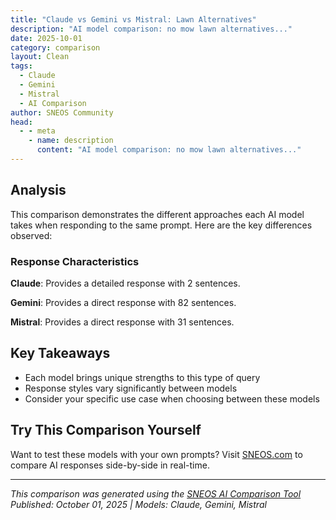 ```yaml
---
title: "Claude vs Gemini vs Mistral: Lawn Alternatives"
description: "AI model comparison: no mow lawn alternatives..."
date: 2025-10-01
category: comparison
layout: Clean
tags:
  - Claude
  - Gemini
  - Mistral
  - AI Comparison
author: SNEOS Community
head:
  - - meta
    - name: description
      content: "AI model comparison: no mow lawn alternatives..."
---
```


<ChatComparison
  title="Claude vs Gemini vs Mistral: Lawn Alternatives"
  prompt="no mow lawn alternatives"
  :responses='{
    "Claude": "Here are some great alternatives to traditional mowed grass lawns:\n\n## Ground Covers\n- **Creeping thyme** - fragrant, drought-tolerant, attracts pollinators\n- **Moss** - thrives in shade, requires minimal maintenance\n- **Clover** - fixes nitrogen, stays green, soft underfoot\n- **Creeping phlox** - colorful spring blooms\n- **Sedum varieties** - succulent groundcover, very low water needs\n\n## Native Plant Options\n- **Native wildflower meadows** - support local wildlife, seasonal interest\n- **Prairie grasses** - deep roots, drought-resistant\n- **Native ferns** - excellent for shaded areas\n- **Regional native plants** - adapted to your specific climate\n\n## Hardscaping\n- **Gravel or stone gardens** - minimal maintenance, modern look\n- **Mulched beds** - suppress weeds, retain moisture\n- **Permeable pavers** - functional and attractive\n- **Decomposed granite** - natural appearance, compacts well\n\n## Edible Landscapes\n- **Herb gardens** - fragrant and useful\n- **Vegetable beds** - productive use of space\n- **Berry bushes** - low maintenance, food production\n- **Fruit trees** with understory plantings\n\n## Mixed Approaches\n- **Reduce lawn size** gradually, keeping small functional areas\n- **Create \u0022rooms\u0022** with different groundcovers for different uses\n- **Combine hardscaping with plants** for varied texture and function\n\nThe best choice depends on your climate, soil, intended use, and maintenance preferences. What\u0027s your location and primary goals?",
    "Gemini": "Okay, let\u0027s explore some no-mow lawn alternatives!  There are lots of great options depending on your climate, soil, desired look, and how much foot traffic you anticipate.\n\n**Ground Covers (Creeping Plants):**\n\nThese are generally low-growing and spread to fill in spaces.\n\n*   **Creeping Thyme (Thymus serpyllum):**  A popular choice.  It\u0027s aromatic (smells great when stepped on), drought-tolerant, attracts pollinators, and comes in various colors of flowers (pink, purple, white).  It tolerates some foot traffic. Full Sun.\n\n*   **Clover (Trifolium repens or other varieties):**  Especially white clover.  Fixes nitrogen in the soil (naturally fertilizes!), attracts bees (can be a pro or con depending on your preference), and tolerates moderate foot traffic.  Can be mixed with grass for a more natural look or used alone. Full sun or part shade.\n\n*   **Microclover (Trifolium repens \u0027Pirouette\u0027):** A smaller variety of clover that blends well with turfgrass or as a standalone groundcover. It\u0027s low-growing, nitrogen-fixing, and requires less water and fertilizer than traditional lawns.\n\n*   **Dwarf Mondo Grass (Ophiopogon japonicus \u0027Nana\u0027):**  Not actually a grass, but a lily relative. Very low-maintenance, evergreen, and forms a dense mat.  Prefers shade to part shade and is slow to establish. Great for between stepping stones.\n\n*   **Irish Moss (Sagina subulata):**  Soft, moss-like texture.  Prefers moist, well-drained soil and partial shade.  Not very tolerant of foot traffic.\n\n*   **Scotch Moss (Sagina subulata \u0027Aurea\u0027):** Similar to Irish moss but has a golden-yellow color.\n\n*   **Creeping Sedum (Sedum spp.):** Many varieties, from low-growing mats to slightly taller options. Excellent drought tolerance, great for sunny locations, and offers colorful foliage and flowers.  Some tolerate light foot traffic.\n\n*   **Snow-in-Summer (Cerastium tomentosum):** Silver foliage and white flowers in summer. Very drought-tolerant and prefers full sun. Can be aggressive spreaders.\n\n*   **Bugleweed (Ajuga reptans):**  Evergreen ground cover with attractive foliage and blue or purple flower spikes. Tolerates shade and spreads quickly. Can be invasive in some areas.\n\n*   **Chamomile (Chamaemelum nobile):**  Another aromatic option.  Releases a pleasant scent when walked on.  Needs full sun and well-drained soil.\n\n*   **Corsican Mint (Mentha requienii):**  Tiny leaves and a strong mint scent.  Tolerates some shade and moist soil. Very low-growing but can be aggressive.\n\n**Ornamental Grasses \u0026 Sedges:**\n\nThese offer texture and movement.  They may require occasional trimming, but far less than mowing.\n\n*   **Blue Fescue (Festuca glauca):**  Clump-forming grass with blue-gray foliage.  Drought-tolerant and prefers full sun.\n\n*   **Pennsylvania Sedge (Carex pensylvanica):**  Native to North America.  Tolerates shade and dry conditions.  Forms a soft, flowing ground cover.\n\n*   **Berkeley Sedge (Carex divulsa):** Another excellent sedge with a clumping habit. Drought-tolerant and adaptable to various soil types.\n\n**Wildflower Meadows:**\n\nThese are a more naturalistic option, providing habitat for pollinators and other wildlife.  Requires some planning and maintenance (occasional cutting back).\n\n*   **Native wildflower seed mixes:** Choose a mix appropriate for your region and soil type.\n*   **Consider adding some native grasses:** To provide structure and prevent the wildflowers from flopping over.\n\n**Hardscaping with Ground Cover Accents:**\n\nCombines paving stones, gravel, mulch, or other hardscaping elements with small patches of ground cover.  This can reduce the overall area that needs to be planted and maintained.\n\n*   **Stepping stones with creeping thyme or mondo grass between them.**\n*   **Gravel paths with pockets of drought-tolerant succulents.**\n\n**Things to Consider When Choosing:**\n\n*   **Climate:**  What is your hardiness zone?  What are your average rainfall and temperature extremes?\n*   **Soil type:**  Is your soil sandy, clay, or loamy?  What is the pH?\n*   **Sunlight:**  How much sun does the area receive?\n*   **Foot traffic:**  How much walking will occur on the area?\n*   **Maintenance:**  How much time and effort are you willing to spend on weeding, watering, and other tasks?\n*   **Aesthetics:**  What look are you trying to achieve?  Formal or informal?  Green or colorful?\n*   **Local Regulations/HOA:** Check for any restrictions on lawn alternatives.\n*   **Invasiveness:** Research if the plant spreads too aggressively in your area.\n\n**Preparation is Key:**\n\n*   **Remove existing grass:**  This is crucial for success.  You can use a sod cutter, sheet mulching, or herbicides (as a last resort).\n*   **Amend the soil:**  Add compost or other organic matter to improve drainage and fertility.\n*   **Plant properly:**  Follow the planting instructions for the chosen ground cover.\n*   **Water regularly:**  Especially during the establishment phase.\n\n**Important Considerations for Specific Plants:**\n\n*   **Clover and Bees:** Clover attracts bees, which can be a concern for those with allergies or who have young children.  Mowing clover after it flowers will reduce the number of bees.\n*   **Invasive Potential:** Research the invasive potential of any plant before planting it, especially if you live near natural areas.\n*   **Weed Control:**  Even with no-mow lawns, you\u0027ll still need to control weeds.  Hand-pulling, mulching, and using herbicides (carefully and sparingly) are options.\n\n**To give you the most specific advice, tell me:**\n\n*   **Your location (or hardiness zone):** This is critical for knowing what plants will thrive.\n*   **The amount of sun the area receives:** Full sun, partial shade, or full shade?\n*   **What kind of soil you have:** (If you know)\n*   **How much foot traffic do you anticipate?**\n*   **What is your desired look?**\n\nWith that information, I can narrow down the best no-mow lawn alternatives for your situation!\n",
    "Mistral": "There are several alternatives to traditional lawns that require little to no mowing, offering a low-maintenance and often more eco-friendly option. Here are some popular no-mow lawn alternatives:\n\n1. **Ground Covers**:\n   - **Clover**: Soft to walk on, drought-tolerant, and fixes nitrogen in the soil.\n   - **Creeping Thyme**: Aromatic, drought-tolerant, and produces small flowers.\n   - **Ice Plant (Delosperma)**: Drought-tolerant with colorful flowers.\n   - **Sedum**: Varieties like \u0027Dragon\u0027s Blood\u0027 or \u0027Angelina\u0027 are hardy and drought-tolerant.\n   - **Creeping Jenny (Lysimachia nummularia)**: Thrives in partial shade and has attractive yellow flowers.\n\n2. **Ornamental Grasses**:\n   - **Fescue**: Fine-textured and drought-tolerant. Choose slow-growing varieties like \u0027NoMow\u0027.\n   - **Mondo Grass (Ophiopogon japonicus)**: Evergreen and resembles a traditional lawn but grows slowly.\n   - **Carex**: Varieties like \u0027Bowles Golden\u0027 or \u0027Evergold\u0027 offer color and texture.\n\n3. **Moss**:\n   - Thrives in shady areas and requires no mowing. It creates a lush, green carpet.\n\n4. **Native Plants**:\n   - Choose native plants that are adapted to your region\u0027s climate and soil conditions. They often require less maintenance and support local wildlife.\n\n5. **Hardscaping**:\n   - **Patios and Decks**: Expanding these areas can reduce lawn space.\n   - **Gravel or Mulch**: Can be used to create low-maintenance zones with potted plants or statuary.\n\n6. **Artificial Turf**:\n   - Provides a green, low-maintenance surface but may not be as eco-friendly as living plants.\n\n7. **Wildflower Meadows**:\n   - A mix of wildflowers can create a beautiful, low-maintenance landscape that supports pollinators.\n\n8. **Edible Landscaping**:\n   - Replace lawn with fruit trees, berry bushes, and vegetable gardens for a functional and attractive space.\n\n9. **Xeriscaping**:\n   - A landscaping method developed for arid areas, focusing on water conservation and drought-tolerant plants.\n\nWhen choosing a no-mow alternative, consider your climate, soil conditions, and the amount of sunlight your yard receives. Mixing different types of ground covers and plants can create a visually appealing and low-maintenance landscape."
  }'
  published-date="18:28"
/>

## Analysis

This comparison demonstrates the different approaches each AI model takes when responding to the same prompt. Here are the key differences observed:

### Response Characteristics

**Claude**: Provides a detailed response with 2 sentences. 

**Gemini**: Provides a direct response with 82 sentences. 

**Mistral**: Provides a direct response with 31 sentences. 

## Key Takeaways

- Each model brings unique strengths to this type of query
- Response styles vary significantly between models
- Consider your specific use case when choosing between these models

## Try This Comparison Yourself

Want to test these models with your own prompts? Visit [SNEOS.com](https://sneos.com) to compare AI responses side-by-side in real-time.

---

*This comparison was generated using the [SNEOS AI Comparison Tool](https://sneos.com)*
*Published: October 01, 2025 | Models: Claude, Gemini, Mistral*
